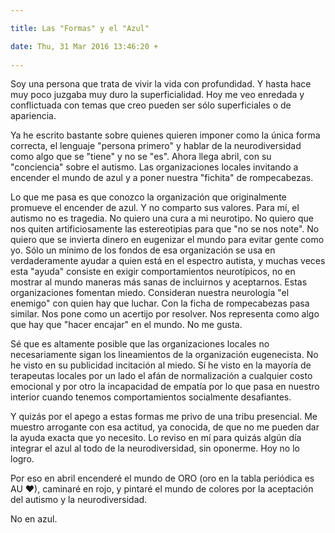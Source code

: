 ```yaml
---

title: Las "Formas" y el "Azul"

date: Thu, 31 Mar 2016 13:46:20 +
 
---
```

Soy una persona que trata de vivir la vida con profundidad. Y hasta hace muy poco juzgaba muy duro la superficialidad. Hoy me veo enredada y conflictuada con temas que creo pueden ser sólo superficiales o de apariencia.

Ya he escrito bastante sobre quienes quieren imponer como la única forma correcta, el lenguaje "persona primero" y hablar de la neurodiversidad como algo que se "tiene" y no se "es". Ahora llega abril, con su "conciencia" sobre el autismo. Las organizaciones locales invitando a encender el mundo de azul y a poner nuestra "fichita" de rompecabezas.

Lo que me pasa es que conozco la organización que originalmente promueve el encender de azul. Y no comparto sus valores. Para mí, el autismo no es tragedia. No quiero una cura a mi neurotipo. No quiero que nos quiten artificiosamente las estereotipias para que "no se nos note". No quiero que se invierta dinero en eugenizar el mundo para evitar gente como yo. Sólo un mínimo de los fondos de esa organización se usa en verdaderamente ayudar a quien está en el espectro autista, y muchas veces esta "ayuda" consiste en exigir comportamientos neurotípicos, no en mostrar al mundo maneras más sanas de incluirnos y aceptarnos. Estas organizaciones fomentan miedo. Consideran nuestra neurología "el enemigo" con quien hay que luchar.
Con la ficha de rompecabezas pasa similar. Nos pone como un acertijo por resolver. Nos representa como algo que hay que "hacer encajar" en el mundo. No me gusta.

Sé que es altamente posible que las organizaciones locales no necesariamente sigan los lineamientos de la organización eugenecista. No he visto en su publicidad incitación al miedo.
Sí he visto en la mayoría de terapeutas locales por un lado el afán de normalización a cualquier costo emocional y por otro la incapacidad de empatía por lo que pasa en nuestro interior cuando tenemos comportamientos socialmente desafiantes.

Y quizás por el apego a estas formas me privo de una tribu presencial. Me muestro arrogante con esa actitud, ya conocida, de que no me pueden dar la ayuda exacta que yo necesito. Lo reviso en mí para quizás algún día integrar el azul al todo de la neurodiversidad, sin oponerme. Hoy no lo logro.

Por eso en abril encenderé el mundo de ORO (oro en la tabla periódica es AU ❤), caminaré en rojo, y pintaré el mundo de colores por la aceptación del autismo y la neurodiversidad.

No en azul.


